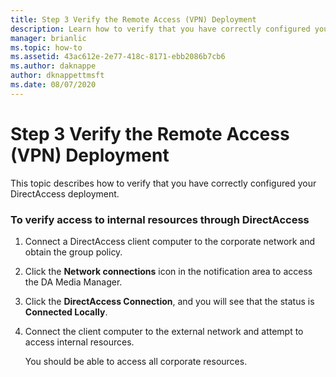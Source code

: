 ```yaml
---
title: Step 3 Verify the Remote Access (VPN) Deployment
description: Learn how to verify that you have correctly configured your DirectAccess deployment.
manager: brianlic
ms.topic: how-to
ms.assetid: 43ac612e-2e77-418c-8171-ebb2086b7cb6
ms.author: daknappe
author: dknappettmsft
ms.date: 08/07/2020
---
```

# Step 3 Verify the Remote Access (VPN) Deployment

This topic describes how to verify that you have correctly configured your DirectAccess deployment.

### To verify access to internal resources through DirectAccess

1.  Connect a DirectAccess client computer to the corporate network and obtain the group policy.

2.  Click the **Network connections** icon in the notification area to access the DA Media Manager.

3.  Click the **DirectAccess Connection**, and you will see that the status is **Connected Locally**.

4.  Connect the client computer to the external network and attempt to access internal resources.

    You should be able to access all corporate resources.



